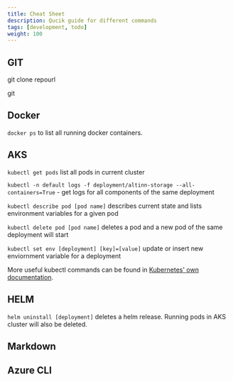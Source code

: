 ```yaml
---
title: Cheat Sheet
description: Qucik guide for different commands
tags: [development, todo]
weight: 100
---
```


## GIT

git clone repourl

git 


## Docker

```docker ps``` to list all running docker containers.

## AKS

``` kubectl get pods ``` list all pods in current cluster

``` kubectl -n default logs -f deployment/altinn-storage --all-containers=True ``` - get logs for all components of the same deployment

``` kubectl describe pod [pod name] ``` describes current state and lists environment variables for a given pod

``` kubectl delete pod [pod name] ``` deletes a pod and a new pod of the same deployment will start

``` kubectl set env [deployment] [key]=[value] ``` update or insert new enviornment variable for a deployment

More useful kubectl commands can be found in [Kubernetes' own documentation](https://kubernetes.io/docs/reference/kubectl/cheatsheet/).

## HELM

``` helm uninstall [deployment] ``` deletes a helm release. Running pods in AKS cluster will also be deleted.

## Markdown


## Azure CLI